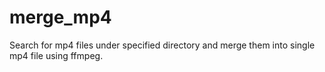 # merge_mp4
Search for mp4 files under specified directory and merge them into single mp4 file using ffmpeg.
